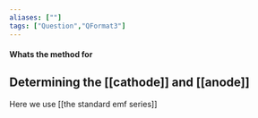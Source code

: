 ```yaml
---
aliases: [""]
tags: ["Question","QFormat3"]
---
```


#### Whats the method for
## Determining the [[cathode]] and [[anode]]

Here we use [[the standard emf series]]
